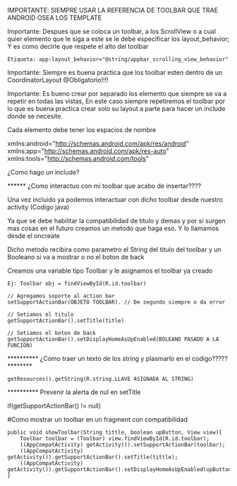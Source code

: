 IMPORTANTE: SIEMPRE USAR LA REFERENCIA DE TOOLBAR QUE TRAE ANDROID OSEA LOS TEMPLATE


Importante: Despues que se coloca un toolbar, a los ScrollView o a cual quier elemento
que le siga a este se le debe especificar los layout_behavior; Y es como decirle que respete el alto del toolbar

	Etiqueta: app:layout_behavior="@string/appbar_scrolling_view_behavior"

Importante: Siempre es buena practica que los toolbar esten dentro de un CoordinatorLayout @Obligatorio!!!!


Importante: Es bueno crear por separado los elemento que siempre se va a repetir en todas las vistas,
En este caso siempre repetiremos el toolbar por lo que es buena practica crear solo su layout a parte
para hacer un include donde se necesite.

Cada elemento debe tener los espacios de nombre

xmlns:android="http://schemas.android.com/apk/res/android"
xmlns:app="http://schemas.android.com/apk/res-auto"
xmlns:tools="http://schemas.android.com/tools"

¿Como hago un include?

 <include layout="@layout/SLUG DEL LAYOUT O NOMBRE" />


****** ¿Como interactuo con mi toolbar que acabo de insertar????

Una vez incluido ya podemos interactuar con dicho toolbar desde nuestro activity (Codigo java)

Ya que se debe habilitar la compatibilidad de titulo y demas y por si surgen mas cosas
en el futuro creamos un metodo que haga eso. Y lo llamamos desde el oncreate


Dicho metodo recibira como parametro el String del titulo del toolbar y un Booleano si va a mostrar o no el
boton de back

Creamos una variable tipo Toolbar y le asignamos el toolbar ya creado

	Ej: Toolbar obj = findViewById(R.id.toolbar)

	// Agregamos soporte al action bar
	setSupportActionBar(OBJETO TOOLBAR). // De segundo siempre o da error

	// Setiamos el titulo
	getSupportActionBar().setTitle(title)

	// Setiamos el boton de back
	getSupportActionBar().setDisplayHomeAsUpEnabled(BOLEANO PASADO A LA FUNCION)



********** ¿Como traer un texto de los string y plasmarlo en el codigo????? ********


	getResources().getString(R.string.LLAVE ASIGNADA AL STRING)


********** Prevenir la alerta de nul en setTitle

if(getSupportActionBar() != null)


#Como mostrar un toolbar en un fragment con compatibilidad

```
public void showToolbar(String tittle, boolean upButton, View view){
    Toolbar toolbar = (Toolbar) view.findViewById(R.id.toolbar);
    ((AppCompatActivity) getActivity()).setSupportActionBar(toolbar);
    ((AppCompatActivity) getActivity()).getSupportActionBar().setTitle(tittle);
    ((AppCompatActivity) getActivity()).getSupportActionBar().setDisplayHomeAsUpEnabled(upButton);
}
```